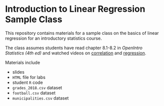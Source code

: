 # Introduction to Linear Regression Sample Class

This repository contains materials for a sample class on the basics of linear regression for an introductory statistics course.

The class assumes students have read chapter 8.1-8.2 in *OpenIntro Statistics (4th ed)* and watched videos on [correlation](https://www.youtube.com/watch?v=mPvtZhdPBhQ) and [regression](https://www.youtube.com/watch?v=z8DmwG2G4Qc).

Materials include

- slides
- `HTML` file for labs
- student `R` code
- `grades_2018.csv` dataset
- `football.csv` dataset
- `municipalities.csv` dataset